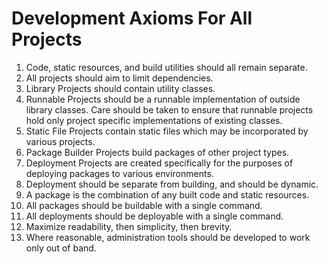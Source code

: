 # Development Axioms For All Projects

1. Code, static resources, and build utilities should all remain separate.
2. All projects should aim to limit dependencies.
3. Library Projects should contain utility classes.
4. Runnable Projects should be a runnable implementation of outside library classes.  Care should be taken to ensure that runnable projects hold only project specific implementations of existing classes.
5. Static File Projects contain static files which may be incorporated by various projects.
6. Package Builder Projects build packages of other project types.
7. Deployment Projects are created specifically for the purposes of deploying packages to various environments.
8. Deployment should be separate from building, and should be dynamic.
9. A package is the combination of any built code and static resources.
10. All packages should be buildable with a single command.
11. All deployments should be deployable with a single command.
12. Maximize readability, then simplicity, then brevity.
13. Where reasonable, administration tools should be developed to work only out of band.

